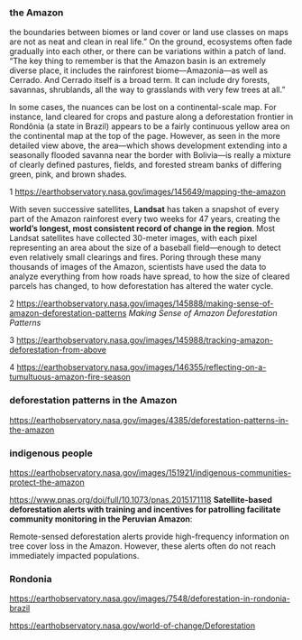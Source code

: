 
### the Amazon
the boundaries between biomes or land cover or land use classes on maps are not as neat and clean in real life.”
On the ground, ecosystems often fade gradually into each other, or there can be variations within a patch of land. “The key thing to remember is that the Amazon basin is an extremely diverse place, it includes the rainforest biome—Amazonia—as well as Cerrado. And Cerrado itself is a broad term. It can include dry forests, savannas, shrublands, all the way to grasslands with very few trees at all.”

In some cases, the nuances can be lost on a continental-scale map. For instance, land cleared for crops and pasture along a deforestation frontier in Rondônia (a state in Brazil) appears to be a fairly continuous yellow area on the continental map at the top of the page. However, as seen in the more detailed view above, the area—which shows development extending into a seasonally flooded savanna near the border with Bolivia—is really a mixture of clearly defined pastures, fields, and forested stream banks of differing green, pink, and brown shades.

1 https://earthobservatory.nasa.gov/images/145649/mapping-the-amazon 

With seven successive satellites, **Landsat** has taken a snapshot of every part of the Amazon rainforest every two weeks for 47 years, creating the **world’s longest, most consistent record of change in the region**. Most Landsat satellites have collected 30-meter images, with each pixel representing an area about the size of a baseball field—enough to detect even relatively small clearings and fires. Poring through these many thousands of images of the Amazon, scientists have used the data to analyze everything from how roads have spread, to how the size of cleared parcels has changed, to how deforestation has altered the water cycle.

2 https://earthobservatory.nasa.gov/images/145888/making-sense-of-amazon-deforestation-patterns *Making Sense of Amazon Deforestation Patterns*

3 https://earthobservatory.nasa.gov/images/145988/tracking-amazon-deforestation-from-above

4 https://earthobservatory.nasa.gov/images/146355/reflecting-on-a-tumultuous-amazon-fire-season

### deforestation patterns in the Amazon
https://earthobservatory.nasa.gov/images/4385/deforestation-patterns-in-the-amazon

### indigenous people
https://earthobservatory.nasa.gov/images/151921/indigenous-communities-protect-the-amazon

https://www.pnas.org/doi/full/10.1073/pnas.2015171118 **Satellite-based deforestation alerts with training and incentives for patrolling facilitate community monitoring in the Peruvian Amazon**:

Remote-sensed deforestation alerts provide high-frequency information on tree cover loss in the Amazon. However, these alerts often do not reach immediately impacted populations. 

### Rondonia
https://earthobservatory.nasa.gov/images/7548/deforestation-in-rondonia-brazil 

https://earthobservatory.nasa.gov/world-of-change/Deforestation
